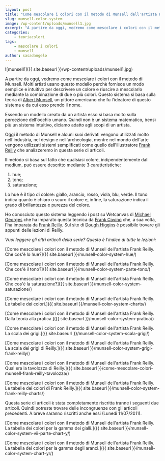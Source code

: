 ```yaml
---
layout: post
title: "Come mescolare i colori con il metodo di Munsell dell'artista Frank Reilly."
slug: munsell-color-system
image: /wp-content/uploads/munsell1.jpg
excerpt: "A partire da oggi, vedremo come mescolare i colori con il metodo di Munsell. Molti artisti usano questo modello perchè fornisce un modo semplice e"
categories:
    - teoriacolori
tags:
    - mescolare i colori
    - munsell
author: sasadangelo
---
```


![munsell1]({{ site.baseurl }}/wp-content/uploads/munsell1.jpg)

A partire da oggi, vedremo come mescolare i colori con il metodo di Munsell. Molti artisti usano questo modello perchè fornisce un modo semplice e intuitivo per descrivere un colore e riuscire a mescolarlo mediante la combinazione di due o più colori. Questo sistema si basa sulla teoria di [Albert Munsell](https://en.wikipedia.org/wiki/Albert_Henry_Munsell), un pittore americano che fu l'ideatore di questo sistema e da cui esso prendo il nome.

Essendo un modello creato da un artista esso si basa molto sulla percezione dell'occhio umano. Quindi non è un sistema matematico, bensì più un sistema intuitivo, diciamo adatto agli scopi di un artista.

Oggi il metodo di Munsell e alcuni suoi derivati vengono utilizzati molto nell'industria, nel design e nell'archeologia, mentre nel mondo dell'arte vengono utilizzati sistemi semplificati come quello dell'illustratore [Frank Reilly](http://www.americanartarchives.com/reilly.htm) che analizzeremo in questa serie di articoli.

Il metodo si basa sul fatto che qualsiasi colore, indipendentemente dal medium, può essere descritto mediante 3 caratteristiche:

1. hue;
2. tono;
3. saturazione;

Lo hue è il tipo di colore: giallo, arancio, rosso, viola, blu, verde. Il tono indica quanto è chiaro o scuro il colore e, infine, la saturazione indica il grado di brillantezza o purezza del colore.

Ho conosciuto questo sistema leggendo i post su Wetcanvas di [Michael Georges](http://www.fineportraitsinoil.com/) che ha imparato questa tecnica da [Frank Covino](http://www.portrait-art.com/index.htm) che, a sua volta, l'ha imparata da [Frank Reilly](http://www.americanartarchives.com/reilly.htm). Sul sito di [Dough Higgins](http://dhfa.net/) è possibile trovare gli appunti delle lezioni di Reilly.

_Vuoi leggere gli altri articoli della serie? Questo è l'indice di tutte le lezioni:_

[Come mescolare i colori con il metodo di Munsell dell'artista Frank Reilly.  Che cos'è lo hue?]({{ site.baseurl }}/munsell-color-system-hue/)

[Come mescolare i colori con il metodo di Munsell dell'artista Frank Reilly.  Che cos'è il tono?]({{ site.baseurl }}/munsell-color-system-parte-tono/)

[Come mescolare i colori con il metodo di Munsell dell'artista Frank Reilly.  Che cos'è la saturazione?]({{ site.baseurl }}/munsell-color-system-saturazione/)

[Come mescolare i colori con il metodo di Munsell dell'artista Frank Reilly.  Le tabelle dei colori.]({{ site.baseurl }}/munsell-color-system-charts/)

[Come mescolare i colori con il metodo di Munsell dell'artista Frank Reilly.  Dalla teoria alla pratica.]({{ site.baseurl }}/munsell-color-system-pratica/)

[Come mescolare i colori con il metodo di Munsell dell'artista Frank Reilly. La scala dei grigi.]({{ site.baseurl }}/munsell-color-system-scala-grigi/)

[Come mescolare i colori con il metodo di Munsell dell'artista Frank Reilly. La scala dei grigi di Reilly.]({{ site.baseurl }}/munsell-color-system-grigi-frank-reilly/)

[Come mescolare i colori con il metodo di Munsell dell'artista Frank Reilly. Qual era la tavolozza di Reilly.]({{ site.baseurl }}/come-mescolare-colori-munsell-frank-reilly-tavolozza/)

[Come mescolare i colori con il metodo di Munsell dell'artista Frank Reilly. Le tabelle dei colori di Frank Reilly.]({{ site.baseurl }}/munsell-color-system-frank-reilly-charts/)

Questa serie di articoli è stata completamente riscritta tranne i seguenti due articoli. Quindi potreste trovare delle incongruenze con gli articoli precedenti. A breve saranno riscritti anche essi (Lunedì 11/07/2011).

[Come mescolare i colori con il metodo di Munsell dell'artista Frank Reilly. La tabella dei colori per la gamma dei gialli.]({{ site.baseurl }}/munsell-color-system-vii-parte-chart-y/)

[Come mescolare i colori con il metodo di Munsell dell'artista Frank Reilly. La tabella dei colori per la gamma degli aranci.]({{ site.baseurl }}/munsell-color-system-chart-yr/)
